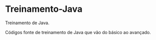 # Treinamento-Java
Treinamento de Java.

Códigos fonte de treinamento de Java que vão do básico ao avançado.
